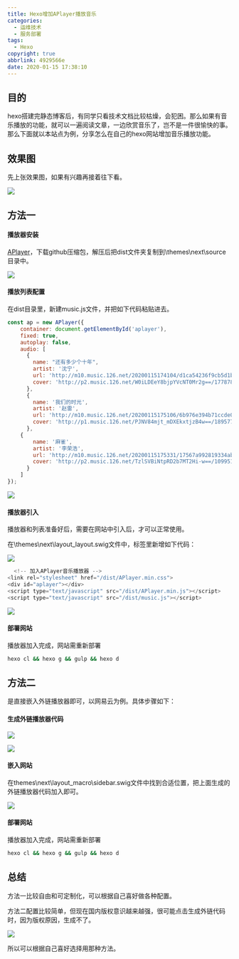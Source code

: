 ```yaml
---
title: Hexo增加APlayer播放音乐
categories:
  - 运维技术
  - 服务部署
tags:
  - Hexo
copyright: true
abbrlink: 4929566e
date: 2020-01-15 17:38:10
---
```


## 目的

hexo搭建完静态博客后，有同学只看技术文档比较枯燥，会犯困。那么如果有音乐播放的功能，就可以一遍阅读文章，一边欣赏音乐了，岂不是一件很愉快的事。那么下面就以本站点为例，分享怎么在自己的hexo网站增加音乐播放功能。

<!--more-->



## 效果图

先上张效果图，如果有兴趣再接着往下看。

![](Hexo增加APlayer播放音乐/1.png)

## 方法一

#### 播放器安装

[APlayer](https://github.com/MoePlayer/APlayer)，下载github压缩包，解压后把dist文件夹复制到\themes\next\source目录中。

![](Hexo增加APlayer播放音乐/2.png)

#### 播放列表配置

在dist目录里，新建music.js文件，并把如下代码粘贴进去。

```js
const ap = new APlayer({
    container: document.getElementById('aplayer'),
    fixed: true,
    autoplay: false,
    audio: [
	  {
        name: "还有多少个十年",
        artist: '沈宁',
        url: 'http://m10.music.126.net/20200115174104/d1ca54236f9cb5d1b1e618b3063fca0f/ymusic/1266/9dd9/a0a5/ff5eb332cbd8f36891c9a8e0e68e47a1.mp3',
        cover: 'http://p2.music.126.net/W0iLDEeY8bjpYVcNT0Mr2g==/17787899114524329.jpg?param=130y130',
      },
	  {
        name: '我们的时光',
        artist: '赵雷',
        url: 'http://m10.music.126.net/20200115175106/6b976e394b71ccde0f2dae06b6c48e75/ymusic/12ca/05c1/e5b7/c58c9f85a602e16983271f86f565f2e4.mp3',
        cover: 'http://p1.music.126.net/PJNV84mjt_mDXEkxtjzB4w==/18957779486268444.jpg?param=130y130',
      },
    {
        name: '麻雀',
        artist: '李荣浩',
        url: 'http://m10.music.126.net/20200115175331/17567a992819334ab2fa2cd84ca03270/ymusic/555b/0f58/0609/b1e0b087cb826dde13b21cbaa504f963.mp3',
        cover: 'http://p2.music.126.net/TzlSVBiNtpRD2b7MT2Hi-w==/109951164527590793.jpg?param=130y130',
      }  
    ]
});
```

![](Hexo增加APlayer播放音乐/3.png)

#### 播放器引入

播放器和列表准备好后，需要在网站中引入后，才可以正常使用。

在\themes\next\layout\_layout.swig文件中，<body>标签里新增如下代码：

![](Hexo增加APlayer播放音乐/4.png)

```js
  <!-- 加入APlayer音乐播放器 -->
<link rel="stylesheet" href="/dist/APlayer.min.css">
<div id="aplayer"></div>
<script type="text/javascript" src="/dist/APlayer.min.js"></script>
<script type="text/javascript" src="/dist/music.js"></script>
```

![](Hexo增加APlayer播放音乐/5.png)

#### 部署网站

播放器加入完成，网站需重新部署

```bash
hexo cl && hexo g && gulp && hexo d
```



## 方法二

是直接嵌入外链播放器即可，以网易云为例。具体步骤如下：

#### 生成外链播放器代码

![](Hexo增加APlayer播放音乐/6.png)

![](Hexo增加APlayer播放音乐/7.png)

#### 嵌入网站

在themes\next\layout\_macro\sidebar.swig文件中找到合适位置，把上面生成的外链播放器代码加入即可。

![](Hexo增加APlayer播放音乐/8.png)

#### 部署网站

播放器加入完成，网站需重新部署

```bash
hexo cl && hexo g && gulp && hexo d
```



## 总结

方法一比较自由和可定制化，可以根据自己喜好做各种配置。

方法二配置比较简单，但现在国内版权意识越来越强，很可能点击生成外链代码时，因为版权原因，生成不了。

![](Hexo增加APlayer播放音乐/9.png)

所以可以根据自己喜好选择用那种方法。